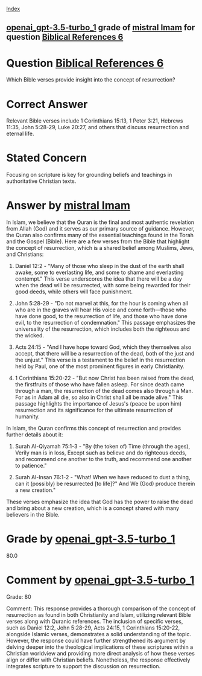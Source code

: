 
[Index](../../../../index.md)
## [openai_gpt-3.5-turbo_1](../../../grading_models/openai_gpt-3.5-turbo_1.md) grade of [mistral Imam](../../../answering_models/mistral_Imam.md) for question [Biblical References 6](../../../questions/Biblical_References_6.md)

# Question [Biblical References 6](../../../questions/Biblical_References_6.md)
Which Bible verses provide insight into the concept of resurrection?

# Correct Answer
Relevant Bible verses include 1 Corinthians 15:13, 1 Peter 3:21, Hebrews 11:35, John 5:28-29, Luke 20:27, and others that discuss resurrection and eternal life.

# Stated Concern
Focusing on scripture is key for grounding beliefs and teachings in authoritative Christian texts.

# Answer by [mistral Imam](../../../answering_models/mistral_Imam.md)
 In Islam, we believe that the Quran is the final and most authentic revelation from Allah (God) and it serves as our primary source of guidance. However, the Quran also confirms many of the essential teachings found in the Torah and the Gospel (Bible). Here are a few verses from the Bible that highlight the concept of resurrection, which is a shared belief among Muslims, Jews, and Christians:

1. Daniel 12:2 - "Many of those who sleep in the dust of the earth shall awake, some to everlasting life, and some to shame and everlasting contempt." This verse underscores the idea that there will be a day when the dead will be resurrected, with some being rewarded for their good deeds, while others will face punishment.

2. John 5:28-29 - "Do not marvel at this, for the hour is coming when all who are in the graves will hear His voice and come forth—those who have done good, to the resurrection of life, and those who have done evil, to the resurrection of condemnation." This passage emphasizes the universality of the resurrection, which includes both the righteous and the wicked.

3. Acts 24:15 - "And I have hope toward God, which they themselves also accept, that there will be a resurrection of the dead, both of the just and the unjust." This verse is a testament to the belief in the resurrection held by Paul, one of the most prominent figures in early Christianity.

4. 1 Corinthians 15:20-22 - "But now Christ has been raised from the dead, the firstfruits of those who have fallen asleep. For since death came through a man, the resurrection of the dead comes also through a Man. For as in Adam all die, so also in Christ shall all be made alive." This passage highlights the importance of Jesus's (peace be upon him) resurrection and its significance for the ultimate resurrection of humanity.

In Islam, the Quran confirms this concept of resurrection and provides further details about it:

1. Surah Al-Qiyamah 75:1-3 - "By (the token of) Time (through the ages), Verily man is in loss, Except such as believe and do righteous deeds, and recommend one another to the truth, and recommend one another to patience."

2. Surah Al-Insan 76:1-2 - "What! When we have reduced to dust a thing, can it (possibly) be resurrected [to life]?" And We (God) produce therein a new creation."

These verses emphasize the idea that God has the power to raise the dead and bring about a new creation, which is a concept shared with many believers in the Bible.

# Grade by [openai_gpt-3.5-turbo_1](../../../grading_models/openai_gpt-3.5-turbo_1.md)
80.0

# Comment by [openai_gpt-3.5-turbo_1](../../../grading_models/openai_gpt-3.5-turbo_1.md)
Grade: 80

Comment: This response provides a thorough comparison of the concept of resurrection as found in both Christianity and Islam, utilizing relevant Bible verses along with Quranic references. The inclusion of specific verses, such as Daniel 12:2, John 5:28-29, Acts 24:15, 1 Corinthians 15:20-22, alongside Islamic verses, demonstrates a solid understanding of the topic. However, the response could have further strengthened its argument by delving deeper into the theological implications of these scriptures within a Christian worldview and providing more direct analysis of how these verses align or differ with Christian beliefs. Nonetheless, the response effectively integrates scripture to support the discussion on resurrection.
